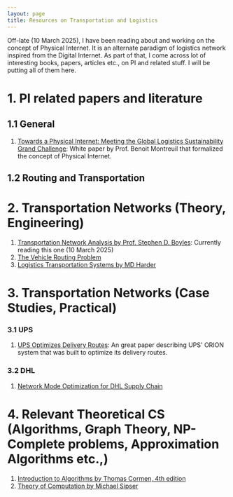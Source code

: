 ```yaml
---
layout: page
title: Resources on Transportation and Logistics
---
```


Off-late (10 March 2025), I have been reading about and working on the concept of Physical Internet. It is an alternate paradigm of logistics network inspired from the Digital Internet. As part of that, I come across lot of interesting books, papers, articles etc., on PI and related stuff. I will be putting all of them here.

# 1. PI related papers and literature

## 1.1 General

1. [Towards a Physical Internet: Meeting the Global Logistics Sustainability Grand Challenge](https://numerique.banq.qc.ca/patrimoine/details/52327/2494032): White paper by Prof. Benoit Montreuil that formalized the concept of Physical Internet.

## 1.2 Routing and Transportation

# 2. Transportation Networks (Theory, Engineering)

1. [Transportation Network Analysis by Prof. Stephen D. Boyles](https://sboyles.github.io/book.pdf): Currently reading this one (10 March 2025)
2. [The Vehicle Routing Problem](https://industri.fatek.unpatti.ac.id/wp-content/uploads/2019/03/002-The-Vehicle-Routing-Problem-Monograf-on-discrete-mathematics-and-applications-Paolo-Toth-Daniele-Vigo-Edisi-1-2002.pdf)
3. [Logistics Transportation Systems by MD Harder](https://ftp.idu.ac.id/wp-content/uploads/ebook/ip/LOGISTIK%20TRANSPOTASI/Logistics%20Transportation%20Systems%20by%20MD%20Sarder%20(z-lib.org).pdf)

# 3. Transportation Networks (Case Studies, Practical)

### 3.1 UPS

1. [UPS Optimizes Delivery Routes](https://www.semanticscholar.org/paper/UPS-Optimizes-Delivery-Routes-Holland-Levis/c09dde9eedd6073944a5576d5ba61799aae924f9): An great paper describing UPS' ORION system that was built to optimize its delivery routes.

### 3.2 DHL

1. [Network Mode Optimization for DHL Supply Chain](https://courses.ie.bilkent.edu.tr/ie479/wp-content/uploads/sites/16/2022/03/Network-Mode-Optimization-for-the-DHL-Supply-Chain.pdf)

# 4. Relevant Theoretical CS (Algorithms, Graph Theory, NP-Complete problems, Approximation Algorithms etc.,)

1. [Introduction to Algorithms by Thomas Cormen, 4th edition](https://dl.ebooksworld.ir/books/Introduction.to.Algorithms.4th.Leiserson.Stein.Rivest.Cormen.MIT.Press.9780262046305.EBooksWorld.ir.pdf)
2. [Theory of Computation by Michael Sipser](https://drive.uqu.edu.sa/_/mskhayat/files/MySubjects/20189FS%20ComputationTheory/Introduction%20to%20the%20theory%20of%20computation_third%20edition%20-%20Michael%20Sipser.pdf)
